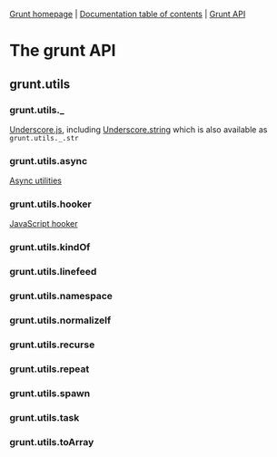 [Grunt homepage](https://github.com/cowboy/grunt) | [Documentation table of contents](toc.md) | [Grunt API](api.md)

# The grunt API

## grunt.utils


### grunt.utils._
[Underscore.js](http://underscorejs.org/), including [Underscore.string](https://github.com/epeli/underscore.string) which is also available as `grunt.utils._.str`

### grunt.utils.async
[Async utilities](https://github.com/caolan/async)

### grunt.utils.hooker
[JavaScript hooker](https://github.com/cowboy/javascript-hooker)

### grunt.utils.kindOf


### grunt.utils.linefeed


### grunt.utils.namespace


### grunt.utils.normalizelf


### grunt.utils.recurse


### grunt.utils.repeat


### grunt.utils.spawn


### grunt.utils.task


### grunt.utils.toArray

